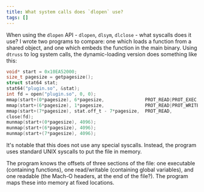 ```yaml
---
title: What system calls does `dlopen` use?
tags: []
---
```


When using the `dlopen` API - `dlopen`, `dlsym`, `dlclose` - what syscalls does it use?
I wrote two programs to compare:
one which loads a function from a shared object,
and one which embeds the function in the main binary.
Using `dtruss` to log system calls, the dynamic-loading version does something like this:

```c
void* start = 0x10EA52000;
size_t pagesize = getpagesize();
struct stat64 stat;
stat64("plugin.so", &stat);
int fd = open("plugin.so", 0, 0);
mmap(start+(0*pagesize), 6*pagesize,               PROT_READ|PROT_EXEC,  MAP_FIXED|MAP_PRIVATE, fd, 0*pagesize);
mmap(start+(6*pagesize), 1*pagesize,               PROT_READ|PROT_WRITE, MAP_FIXED|MAP_PRIVATE, fd, 1*pagesize);
mmap(start+(7*pagesize), stat.off_t - 7*pagesize,  PROT_READ,            MAP_FIXED|MAP_PRIVATE, fd, 2*pagesize);
close(fd);
munmap(start+(0*pagesize), 4096);
munmap(start+(6*pagesize), 4096);
munmap(start+(7*pagesize), 4096);
```

It's notable that this does not use any special syscalls.
Instead, the program uses standard UNIX syscalls to put the file in memory.

The program knows the offsets of three sections of the file:
one executable (containing functions),
one read/writable (containing global variables),
and one readable (the Mach-O headers, at the end of the file?).
The program maps these into memory at fixed locations.

